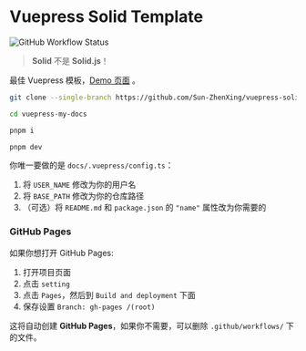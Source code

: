 # Vuepress Solid Template

![GitHub Workflow Status](https://img.shields.io/github/workflow/status/Sun-ZhenXing/vuepress-solid-template/Deploy%20Docs)

> **Solid** 不是 **Solid.js**！

最佳 Vuepress 模板，[Demo 页面](https://blog.alexsun.top/vuepress-solid-template/) 。

```bash
git clone --single-branch https://github.com/Sun-ZhenXing/vuepress-solid-template.git vuepress-my-docs

cd vuepress-my-docs

pnpm i

pnpm dev
```

你唯一要做的是 `docs/.vuepress/config.ts`：
1. 将 `USER_NAME` 修改为你的用户名
2. 将 `BASE_PATH` 修改为你的仓库路径
3. （可选）将 `README.md` 和 `package.json` 的 `"name"` 属性改为你需要的

### GitHub Pages

如果你想打开 GitHub Pages:
1. 打开项目页面
2. 点击 `setting`
3. 点击 `Pages`，然后到 `Build and deployment` 下面
4. 保存设置 `Branch: gh-pages /(root)`

这将自动创建 **GitHub Pages**，如果你不需要，可以删除 `.github/workflows/` 下的文件。

